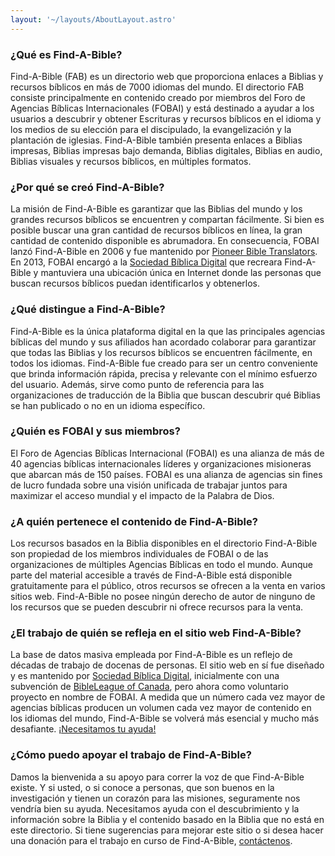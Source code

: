 ```yaml
---
layout: '~/layouts/AboutLayout.astro'
---
```


### ¿Qué es Find-A-Bible?
Find-A-Bible (FAB) es un directorio web que proporciona enlaces a Biblias y recursos bíblicos en más de 7000 idiomas del mundo. El directorio FAB consiste principalmente en contenido creado por miembros del Foro de Agencias Bíblicas Internacionales (FOBAI) y está destinado a ayudar a los usuarios a descubrir y obtener Escrituras y recursos bíblicos en el idioma y los medios de su elección para el discipulado, la evangelización y la plantación de iglesias. Find-A-Bible también presenta enlaces a Biblias impresas, Biblias impresas bajo demanda, Biblias digitales, Biblias en audio, Biblias visuales y recursos bíblicos, en múltiples formatos.

### ¿Por qué se creó Find-A-Bible?
La misión de Find-A-Bible es garantizar que las Biblias del mundo y los grandes recursos bíblicos se encuentren y compartan fácilmente. Si bien es posible buscar una gran cantidad de recursos bíblicos en línea, la gran cantidad de contenido disponible es abrumadora. En consecuencia, FOBAI lanzó Find-A-Bible en 2006 y fue mantenido por [Pioneer Bible Translators](http://pbti.org). En 2013, FOBAI encargó a la [Sociedad Bíblica Digital](https://dbs.org) que recreara Find-A-Bible y mantuviera una ubicación única en Internet donde las personas que buscan recursos bíblicos puedan identificarlos y obtenerlos.

### ¿Qué distingue a Find-A-Bible?
Find-A-Bible es la única plataforma digital en la que las principales agencias bíblicas del mundo y sus afiliados han acordado colaborar para garantizar que todas las Biblias y los recursos bíblicos se encuentren fácilmente, en todos los idiomas. Find-A-Bible fue creado para ser un centro conveniente que brinda información rápida, precisa y relevante con el mínimo esfuerzo del usuario. Además, sirve como punto de referencia para las organizaciones de traducción de la Biblia que buscan descubrir qué Biblias se han publicado o no en un idioma específico.

### ¿Quién es FOBAI y sus miembros?
El Foro de Agencias Bíblicas Internacional (FOBAI) es una alianza de más de 40 agencias bíblicas internacionales líderes y organizaciones misioneras que abarcan más de 150 países. FOBAI es una alianza de agencias sin fines de lucro fundada sobre una visión unificada de trabajar juntos para maximizar el acceso mundial y el impacto de la Palabra de Dios.

### ¿A quién pertenece el contenido de Find-A-Bible?
Los recursos basados ​​en la Biblia disponibles en el directorio Find-A-Bible son propiedad de los miembros individuales de FOBAI o de las organizaciones de múltiples Agencias Bíblicas en todo el mundo. Aunque parte del material accesible a través de Find-A-Bible está disponible gratuitamente para el público, otros recursos se ofrecen a la venta en varios sitios web. Find-A-Bible no posee ningún derecho de autor de ninguno de los recursos que se pueden descubrir ni ofrece recursos para la venta.

### ¿El trabajo de quién se refleja en el sitio web Find-A-Bible?
La base de datos masiva empleada por Find-A-Bible es un reflejo de décadas de trabajo de docenas de personas. El sitio web en sí fue diseñado y es mantenido por [Sociedad Bíblica Digital](https://dbs.org), inicialmente con una subvención de [BibleLeague of Canada](https://bibleleague.ca/), pero ahora como voluntario proyecto en nombre de FOBAI. A medida que un número cada vez mayor de agencias bíblicas producen un volumen cada vez mayor de contenido en los idiomas del mundo, Find-A-Bible se volverá más esencial y mucho más desafiante. [¡Necesitamos tu ayuda!](https://find.bible/about/contact)

### ¿Cómo puedo apoyar el trabajo de Find-A-Bible?
Damos la bienvenida a su apoyo para correr la voz de que Find-A-Bible existe. Y si usted, o si conoce a personas, que son buenos en la investigación y tienen un corazón para las misiones, seguramente nos vendría bien su ayuda. Necesitamos ayuda con el descubrimiento y la información sobre la Biblia y el contenido basado en la Biblia que no está en este directorio. Si tiene sugerencias para mejorar este sitio o si desea hacer una donación para el trabajo en curso de Find-A-Bible, [contáctenos](https://find.bible/about/contact).